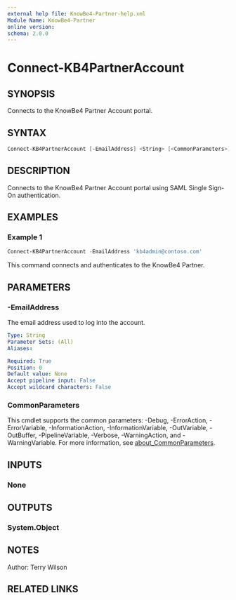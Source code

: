 ```yaml
---
external help file: KnowBe4-Partner-help.xml
Module Name: KnowBe4-Partner
online version:
schema: 2.0.0
---
```


# Connect-KB4PartnerAccount

## SYNOPSIS

Connects to the KnowBe4 Partner Account portal.

## SYNTAX

```powershell
Connect-KB4PartnerAccount [-EmailAddress] <String> [<CommonParameters>]
```

## DESCRIPTION

Connects to the KnowBe4 Partner Account portal using SAML Single Sign-On authentication.

## EXAMPLES

### Example 1

```powershell
Connect-KB4PartnerAccount -EmailAddress 'kb4admin@contoso.com'
```

This command connects and authenticates to the KnowBe4 Partner.

## PARAMETERS

### -EmailAddress

The email address used to log into the account.

```yaml
Type: String
Parameter Sets: (All)
Aliases:

Required: True
Position: 0
Default value: None
Accept pipeline input: False
Accept wildcard characters: False
```

### CommonParameters

This cmdlet supports the common parameters: -Debug, -ErrorAction, -ErrorVariable, -InformationAction, -InformationVariable, -OutVariable, -OutBuffer, -PipelineVariable, -Verbose, -WarningAction, and -WarningVariable. For more information, see [about_CommonParameters](http://go.microsoft.com/fwlink/?LinkID=113216).

## INPUTS

### None

## OUTPUTS

### System.Object

## NOTES

Author: Terry Wilson

## RELATED LINKS
